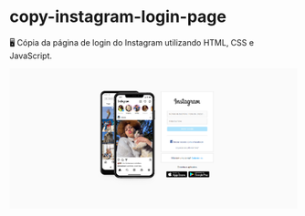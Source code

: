 # copy-instagram-login-page

🖥 Cópia da página de login do Instagram utilizando HTML, CSS e JavaScript.

<img src="./assets/img/clone-instagram.png">